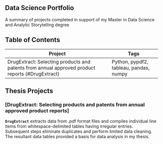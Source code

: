 ## Data Science Portfolio
A summary of projects completed in support of my Master in Data Science and Analytic Storytelling degree

## Table of Contents
<!--ts-->

| Project | Tags |
| --- | --- |
| DrugExtract: Selecting products and patents from annual approved product reports (#DrugExtract)| Python, pypdf2, tableau, pandas, numpy|

<!--te-->

## Thesis Projects
<a name="DrugExtract"/></a>
### [DrugExtract: Selecting products and patents from annual approved product reports]
**`DrugExtract`** extracts data from .pdf format files and compiles individual line items from whitespace-delimited tables having irregular entries.  Subsequent steps eliminate duplicates and perform limited data cleaning.  The resultant data tables provided a basis for data analysis in my thesis. 